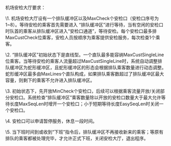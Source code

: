 机场安检大厅要求：

\1. 机场安检大厅设有一个排队缓冲区以及MaxCheck个安检口（安检口序号为1~8）。等待安检的乘客首先需要进入 “排队缓冲区”进行等待，当有空闲的安检口时队首的乘客从排队缓冲区进入“安检口通道”，等待安检。每个安检口最多排MaxCustCheck位乘客，安检人员按顺序为乘客提供安检服务，每次检查1个乘客。

\2. “排队缓冲区”初始状态下是直线型。一个直队最多能容纳MaxCustSingleLine位乘客。当等待安检的乘客人流量超过MaxCustSingleLine时，系统自动调整排队缓冲区为蛇形缓冲区，且蛇形缓冲区的形态会根据排队乘客数量进行动态调整。蛇形缓冲区最多由MaxLines个直队构成，如果排队乘客数超过了排队缓冲区最大容量，则剩下的乘客不允许进入排队缓冲区。

\3. 初始状态下，先开放MinCheck个安检口，后续可以根据乘客流量开放/关闭部分安检口。系统检查“排队缓冲区”乘客数量除以开放的安检口数量大于最大允许等待长度MaxSeqLen时增开一个安检口；小于短期等待长度EasySeqLen时关闭一个安检口。

\4. 安检口可以申请暂停服务，休息一段时间。

\5. 当下班时间到或收到“下班”指令后，排队缓冲区不再接收新来的乘客；等原有排队的乘客都被处理完毕，才允许正式下班，关闭安检大厅，退出程序。

 

​       